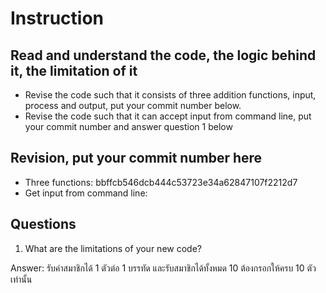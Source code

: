 ﻿# Instruction

## Read and understand the code, the logic behind it, the limitation of it
* Revise the code such that it consists of three addition functions, input, process and output, put your commit number below.
* Revise the code such that it can accept input from command line, put your commit number and answer question 1 below

## Revision, put your commit number here
* Three functions: bbffcb546dcb444c53723e34a62847107f2212d7
* Get input from command line: 

## Questions
1. What are the limitations of your new code?

Answer: รับค่าสมาชิกได้ 1 ตัวต่อ 1 บรรทัด และรับสมาชิกได้ทั้งหมด 10 ต้องกรอกให้ครบ 10 ตัวเท่านั้น